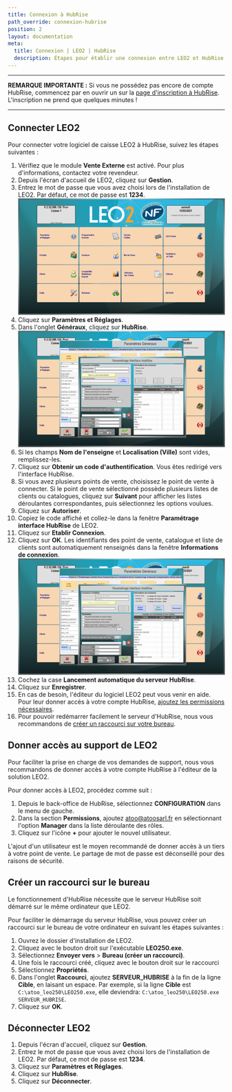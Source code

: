 ```yaml
---
title: Connexion à HubRise
path_override: connexion-hubrise
position: 2
layout: documentation
meta:
  title: Connexion | LEO2 | HubRise
  description: Étapes pour établir une connexion entre LEO2 et HubRise. Connectez votre caisse et synchronisez vos données avec d'autres applications.
---
```


---

**REMARQUE IMPORTANTE :** Si vous ne possédez pas encore de compte HubRise, commencez par en ouvrir un sur la [page d'inscription à HubRise](https://manager.hubrise.com/signup). L'inscription ne prend que quelques minutes !

---

## Connecter LEO2

Pour connecter votre logiciel de caisse LEO2 à HubRise, suivez les étapes suivantes :

1. Vérifiez que le module **Vente Externe** est activé. Pour plus d'informations, contactez votre revendeur.
1. Depuis l'écran d'accueil de LEO2, cliquez sur **Gestion**.
1. Entrez le mot de passe que vous avez choisi lors de l'installation de LEO2. Par défaut, ce mot de passe est **1234**.
   ![Connexion - Écran de gestion](./images/002-leo2-main-menu.png)
1. Cliquez sur **Paramètres et Réglages**.
1. Dans l'onglet **Généraux**, cliquez sur **HubRise**.
   ![Connexion - Paramètres HubRise](./images/003-leo2-hubrise-not-conected.png)
1. Si les champs **Nom de l'enseigne** et **Localisation (Ville)** sont vides, remplissez-les.
1. Cliquez sur **Obtenir un code d'authentification**. Vous êtes redirigé vers l'interface HubRise.
1. Si vous avez plusieurs points de vente, choisissez le point de vente à connecter. Si le point de vente sélectionné possède plusieurs listes de clients ou catalogues, cliquez sur **Suivant** pour afficher les listes déroulantes correspondantes, puis sélectionnez les options voulues.
1. Cliquez sur **Autoriser**.
1. Copiez le code affiché et collez-le dans la fenêtre **Paramétrage interface HubRise** de LEO2.
1. Cliquez sur **Etablir Connexion**.
1. Cliquez sur **OK**. Les identifiants des point de vente, catalogue et liste de clients sont automatiquement renseignés dans la fenêtre **Informations de connexion**.
   ![Connexion - HubRise connecté](./images/004-leo2-hubrise-connected.png)
1. Cochez la case **Lancement automatique du serveur HubRise**.
1. Cliquez sur **Enregistrer**.
1. En cas de besoin, l'éditeur du logiciel LEO2 peut vous venir en aide. Pour leur donner accès à votre compte HubRise, [ajoutez les permissions nécessaires](/apps/leo2/connexion-hubrise#donner-acc-s-au-support-de-leo2).
1. Pour pouvoir redémarrer facilement le serveur d'HubRise, nous vous recommandons de [créer un raccourci sur votre bureau](/apps/leo2/connexion-hubrise#cr-er-un-raccourci-sur-le-bureau).

## Donner accès au support de LEO2

Pour faciliter la prise en charge de vos demandes de support, nous vous recommandons de donner accès à votre compte HubRise à l'éditeur de la solution LEO2.

Pour donner accès à LEO2, procédez comme suit :

1. Depuis le back-office de HubRise, sélectionnez **CONFIGURATION** dans le menu de gauche.
1. Dans la section **Permissions**, ajoutez atoo@atoosarl.fr en sélectionnant l'option **Manager** dans la liste déroulante des rôles.
1. Cliquez sur l'icône **+** pour ajouter le nouvel utilisateur.

L'ajout d'un utilisateur est le moyen recommandé de donner accès à un tiers à votre point de vente. Le partage de mot de passe est déconseillé pour des raisons de sécurité.

## Créer un raccourci sur le bureau

Le fonctionnement d'HubRise nécessite que le serveur HubRise soit démarré sur le même ordinateur que LEO2.

Pour faciliter le démarrage du serveur HubRise, vous pouvez créer un raccourci sur le bureau de votre ordinateur en suivant les étapes suivantes :

1. Ouvrez le dossier d'installation de LEO2.
1. Cliquez avec le bouton droit sur l'exécutable **LEO250.exe**.
1. Sélectionnez **Envoyer vers** > **Bureau (créer un raccourci)**.
1. Une fois le raccourci créé, cliquez avec le bouton droit sur le raccourci
1. Sélectionnez **Propriétés**.
1. Dans l'onglet **Raccourci**, ajoutez **SERVEUR_HUBRISE** à la fin de la ligne **Cible**, en laisant un espace. Par exemple, si la ligne **Cible** est `C:\atoo_leo250\LEO250.exe`, elle deviendra:
   `C:\atoo_leo250\LEO250.exe SERVEUR_HUBRISE`.
1. Cliquez sur **OK**.

## Déconnecter LEO2

1. Depuis l'écran d'accueil, cliquez sur **Gestion**.
1. Entrez le mot de passe que vous avez choisi lors de l'installation de LEO2. Par défaut, ce mot de passe est **1234**.
1. Cliquez sur **Paramètres et Réglages**.
1. Cliquez sur **HubRise**.
1. Cliquez sur **Déconnecter**.
